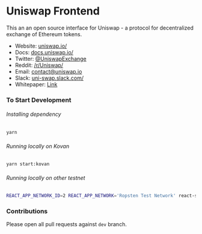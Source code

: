 # Uniswap Frontend

This an an open source interface for Uniswap - a protocol for decentralized exchange of Ethereum tokens.

- Website: [uniswap.io/](https://uniswap.io/)
- Docs: [docs.uniswap.io/](https://docs.uniswap.io/)
- Twitter: [@UniswapExchange](https://twitter.com/UniswapExchange)
- Reddit: [/r/Uniswap/](https://www.reddit.com/r/UniSwap/)
- Email: [contact@uniswap.io](mailto:contact@uniswap.io)
- Slack: [uni-swap.slack.com/](https://join.slack.com/t/uni-swap/shared_invite/enQtNDYwMjg1ODc5ODA4LWEyYmU0OGU1ZGQ3NjE4YzhmNzcxMDAyM2ExNzNkZjZjZjcxYTkwNzU0MGE3M2JkNzMxOTA2MzE2ZWM0YWQwNjU)
- Whitepaper: [Link](https://hackmd.io/C-DvwDSfSxuh-Gd4WKE_ig)

### To Start Development

###### Installing dependency

```bash
yarn
```

###### Running locally on Kovan

```bash
yarn start:kovan
```

###### Running locally on other testnet

```bash
REACT_APP_NETWORK_ID=2 REACT_APP_NETWORK='Ropsten Test Network' react-scripts start
```

### Contributions

Please open all pull requests against `dev` branch.
